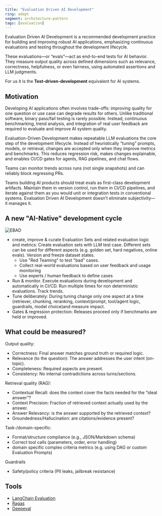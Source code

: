 ```yaml
---
title: "Evaluation Driven AI Development"
ring: adopt
segment: architecture-pattern
tags: [evaluation]
---
```


Evaluation Driven AI Development is a recommended development practice for building and improving robust AI applications, emphasizing continuous evaluations and testing throughout the development lifecycle.

These evaluations—or “evals”—act as end-to-end tests for AI behavior. They measure output quality across defined dimensions such as relevance, correctness, helpfulness, or even fairness, using automated assertions and LLM judgments.

For us it is the **Test-driven-development** equivalent for AI systems.

## Motivation

Developing AI applications often involves trade-offs: improving quality for one question or use case can degrade results for others. Unlike traditional software, binary pass/fail testing is rarely possible. Instead, continuous benchmarking, trend analysis, and integration of real user feedback are required to evaluate and improve AI system quality.

Evaluation-Driven Development makes repeatable LLM evaluations the core step of the development lifecycle. Instead of heuristically “tuning” prompts, models, or retrieval, changes are accepted only when they improve metrics and benchmarks. This reduces regression risk, makes changes explainable, and enables CI/CD gates for agents, RAG pipelines, and chat flows.

Teams can monitor trends across runs (not single snapshots) and can reliably block regressing PRs.

Teams building AI products should treat evals as first-class development artifacts. Maintain them in version control, run them in CI/CD pipelines, and iterate against them as you would unit or integration tests in conventional systems. Evaluation Driven AI Development doesn’t eliminate subjectivity—it manages it.

## A new "AI-Native" development cycle

![EBAD](/images/evaluation-based-dev.png)

* create, improve & curate Evaluation Sets and related evaluation logic and metrics: Create evaluation sets with LLM test case. Different sets can be used for different aspects (e.g. golden set, hard negatives, online evals). Version and freeze dataset states.
    * Use "Red Teaming" to test "bad" cases. 
    * Collect real-world evaluations based on user feedback and usage monitoring
    * Use experts / human feedback to define cases
* Run & monitor. Execute evaluations during development and automatically in CI/CD. Run multiple times for non deterministic evaluations. Track trends.
* Tune deliberately: During tuning change only one aspect at a time (retriever, chunking, reranking, context/prompt, tool/agent logic, guardrails, model choice)and measure impact.
* Gates & regression protection: Releases proceed only if benchmarks are held or improved.

## What could be measured?

Output quality:
- Correctness: Final answer matches ground truth or required logic.
- Relevance (to the question): The answer addresses the user intent (on-topic).
- Completeness: Required aspects are present.
- Consistency: No internal contradictions across turns/sections.

Retrieval quality (RAG):
- Contextual Recall: does the context cover the facts needed for the “ideal answer”?
- Context Precision: Fraction of retrieved context actually used by the answer.
- Answer Relevancy: is the answer supported by the retrieved context?
- Groundedness/Hallucination: are citations/evidence present?

Task-/domain-specific:

- Format/structure compliance (e.g., JSON/Markdown schema)
- Correct tool calls (parameters, order, error handling)
- domain specific complex criteria metrics (e.g. using DAG or custom Evaluation Prompts)

Guardrails
- Safety/policy criteria (PII leaks, jailbreak resistance)



## Tools

* [LangChain Evaluation](/evaluation/langchain_evaluation/)
* [Ragas](/evaluation/ragas/)
* [Deepeval](/evaluation/deepeval/)

